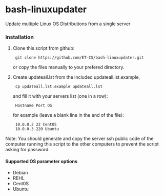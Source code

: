 bash-linuxupdater
=================

Update multiple Linux OS Distributions from a single server

### Installation

1. Clone this script from github:

        git clone https://github.com/ET-CS/bash-linuxupdater.git

    or copy the files manually to your prefered directory.

2. Create updateall.lst from the included updateall.lst.example,

        cp updateall.lst.example updateall.lst

    and fill it with your servers list (one in a row):

        Hostname Port OS

    for example (leave a blank line in the end of the file):

        10.0.0.2 22 CentOS
        10.0.0.3 220 Ubuntu
        

Note: You should generate and copy the server ssh public code of the computer running this script to the other computers to prevent the script asking for password.


#### Supported OS parameter options
* Debian
* REHL
* Cent0S
* Ubuntu